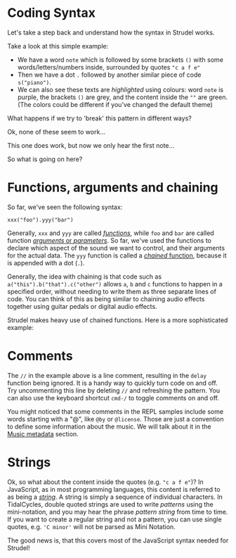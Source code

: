 # Coding Syntax

Let's take a step back and understand how the syntax in Strudel works.

Take a look at this simple example:



- We have a word `note` which is followed by some brackets `()` with some words/letters/numbers inside, surrounded by quotes `"c a f e"`
- Then we have a dot `.` followed by another similar piece of code `s("piano")`.
- We can also see these texts are _highlighted_ using colours: word `note` is purple, the brackets `()` are grey, and the content inside the `""` are green. (The colors could be different if you've changed the default theme)

What happens if we try to 'break' this pattern in different ways?







Ok, none of these seem to work...



This one does work, but now we only hear the first note...

So what is going on here?

# Functions, arguments and chaining

So far, we've seen the following syntax:

```
xxx("foo").yyy("bar")
```

Generally, `xxx` and `yyy` are called [_functions_](<https://en.wikipedia.org/wiki/Function_(computer_programming)>), while `foo` and `bar` are called function [_arguments_ or _parameters_](<https://en.wikipedia.org/wiki/Parameter_(computer_programming)>).
So far, we've used the functions to declare which aspect of the sound we want to control, and their arguments for the actual data.
The `yyy` function is called a [_chained_ function](https://en.wikipedia.org/wiki/Method_chaining), because it is appended with a dot (`.`).

Generally, the idea with chaining is that code such as `a("this").b("that").c("other")` allows `a`, `b` and `c` functions to happen in a specified order, without needing to write them as three separate lines of code.
You can think of this as being similar to chaining audio effects together using guitar pedals or digital audio effects.

Strudel makes heavy use of chained functions. Here is a more sophisticated example:



# Comments

The `//` in the example above is a line comment, resulting in the `delay` function being ignored.
It is a handy way to quickly turn code on and off.
Try uncommenting this line by deleting `//` and refreshing the pattern.
You can also use the keyboard shortcut `cmd-/` to toggle comments on and off.

You might noticed that some comments in the REPL samples include some words starting with a "@", like `@by` or `@license`.
Those are just a convention to define some information about the music. We will talk about it in the [Music metadata](/learn/metadata) section.

# Strings

Ok, so what about the content inside the quotes (e.g. `"c a f e"`)?
In JavaScript, as in most programming languages, this content is referred to as being a [_string_](<https://en.wikipedia.org/wiki/String_(computer_science)>).
A string is simply a sequence of individual characters.
In TidalCycles, double quoted strings are used to write _patterns_ using the mini-notation, and you may hear the phrase _pattern string_ from time to time.
If you want to create a regular string and not a pattern, you can use single quotes, e.g. `'C minor'` will not be parsed as Mini Notation.

The good news is, that this covers most of the JavaScript syntax needed for Strudel!

<br />